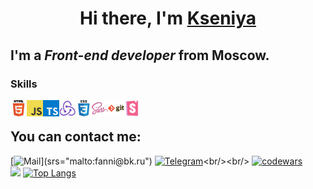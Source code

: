 <h1 align="center">Hi there, I'm <a href="https://daniilshat.ru/" target="_blank">Kseniya</a> 

## I'm a *Front-end developer* from Moscow.

### Skills

<img alt="HTML" width="26px"  align="left" src="https://raw.githubusercontent.com/github/explore/80688e429a7d4ef2fca1e82350fe8e3517d3494d/topics/html/html.png"/>
<img alt="JS" width="26px" align="left" src="https://raw.githubusercontent.com/github/explore/80688e429a7d4ef2fca1e82350fe8e3517d3494d/topics/javascript/javascript.png"/>
<img alt="TypeScript" width="26px" align="left" src="https://raw.githubusercontent.com/github/explore/80688e429a7d4ef2fca1e82350fe8e3517d3494d/topics/typescript/typescript.png"/>
<img  alt="Redux" width="26px" align="left" src="https://raw.githubusercontent.com/github/explore/80688e429a7d4ef2fca1e82350fe8e3517d3494d/topics/redux/redux.png"/> 
<img  alt="CSS" width="26px" align="left" src="https://raw.githubusercontent.com/github/explore/80688e429a7d4ef2fca1e82350fe8e3517d3494d/topics/css/css.png"/>
<img  alt="SCSS" width="26px" align="left" src="https://raw.githubusercontent.com/github/explore/80688e429a7d4ef2fca1e82350fe8e3517d3494d/topics/sass/sass.png"/>
<img  alt="Git" width="26px" align="left" src="https://raw.githubusercontent.com/github/explore/80688e429a7d4ef2fca1e82350fe8e3517d3494d/topics/git/git.png"/>
<img  alt="Storybook" width="26px" align="left" src="https://raw.githubusercontent.com/github/explore/80688e429a7d4ef2fca1e82350fe8e3517d3494d/topics/storybook/storybook.png"/><br/>

## You  can contact me:
[![Mail](https://encrypted-tbn0.gstatic.com/images?q=tbn:ANd9GcSjTqFsUQxlyl4jf2aAEAkGP15fpqzexmD9V7-ykPrcag&s")](srs="malto:fanni@bk.ru")
[![Telegram](https://encrypted-tbn0.gstatic.com/images?q=tbn:ANd9GcTvAyGFTJFiTymI0t3XiKe9euBQK1BhId9lBBfQmPs01Q&s)](srs="'https://t.me/KseniyaFibi')<br/><br/>
[![codewars](https://www.codewars.com/users/Kseniya%20Smirnova/badges/small)](https://www.codewars.com/users/Kseniya%20Smirnova)<br/>
![](https://github-profile-summary-cards.vercel.app/api/cards/profile-details?username=Fibi131904&theme=solarized_dark)
[![Top Langs](https://github-readme-stats.vercel.app/api/top-langs/?username=Fibi131904&layout=compact)](https://github.com/anuraghazra/github-readme-stats)
